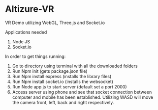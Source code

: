 # Altizure-VR
VR Demo utilizing WebGL, Three.js and Socket.io

Applications needed

1. Node JS
2. Socket.io

In order to get things running: 
1.	Go to directory using terminal with all the downloaded folders
2.	Run Npm init (gets package.json file)
3.	Run Npm install express (installs the library files)
4.	Run Npm install socket.io (installs the websocket)
5.  Run Node app.js to start server (default set a port 2000)
6.  Access server using phone and see that socket connection between
    computer and mobile has been established. Utilizing WASD will move the camera
    front, left, back and right respectively.
